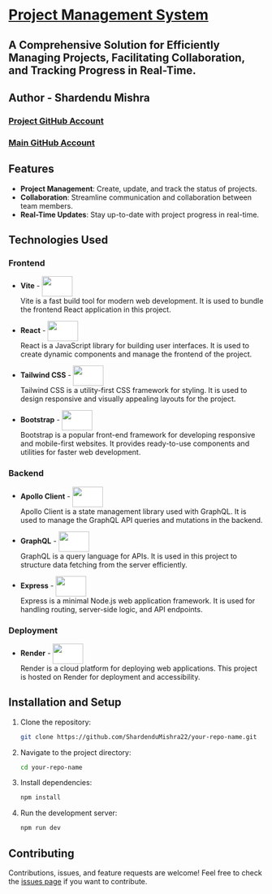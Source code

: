 # [Project Management System](https://project-management-shardendumishra.onrender.com)
## A Comprehensive Solution for Efficiently Managing Projects, Facilitating Collaboration, and Tracking Progress in Real-Time.

## Author - Shardendu Mishra

###    [Project GitHub Account](https://github.com/MishraShardendu22)
###    [Main GitHub Account](https://github.com/ShardenduMishra22)

## Features

- **Project Management**: Create, update, and track the status of projects.
- **Collaboration**: Streamline communication and collaboration between team members.
- **Real-Time Updates**: Stay up-to-date with project progress in real-time.

## Technologies Used

### Frontend

- **Vite** - <img src="https://icon.icepanel.io/Technology/svg/Vite.js.svg" width="60" height="40" style="background-color: white; vertical-align: middle;" />  
  Vite is a fast build tool for modern web development. It is used to bundle the frontend React application in this project.

- **React** - <img src="https://media.licdn.com/dms/image/v2/C4E12AQFdVr18zUa17Q/article-cover_image-shrink_720_1280/article-cover_image-shrink_720_1280/0/1624637761724?e=2147483647&v=beta&t=uOrqjZV7ZeSvE6euFcZVEuj-2yuec1FppjnE6IUYdzY" width="60" height="40" style="background-color: white; vertical-align: middle;" />  
  React is a JavaScript library for building user interfaces. It is used to create dynamic components and manage the frontend of the project.

- **Tailwind CSS** - <img src="https://imgs.search.brave.com/hGnGOpzRCMB3ypxZIG0ba0Uw6tHkJNfPy9oeCf51r1g/rs:fit:860:0:0:0/g:ce/aHR0cHM6Ly9zdGF0/aWMtMDAuaWNvbmR1/Y2suY29tL2Fzc2V0/cy4wMC90YWlsd2lu/ZC1jc3MtaWNvbi0y/MDQ4eDEyMjktdThk/enQ0dWgucG5n" width="60" height="40" style="background-color: white; vertical-align: middle;" />  
  Tailwind CSS is a utility-first CSS framework for styling. It is used to design responsive and visually appealing layouts for the project.

- **Bootstrap** - <img src="https://icons.getbootstrap.com/assets/img/icons-hero.png" width="60" height="40" style="background-color: white; vertical-align: middle;" />  
  Bootstrap is a popular front-end framework for developing responsive and mobile-first websites. It provides ready-to-use components and utilities for faster web development.

### Backend

- **Apollo Client** - <img src="https://tse2.mm.bing.net/th?id=OIP.85rEhJXFCzB9rrQHYgGGIAHaD-&pid=Api&P=0&h=180" width="60" height="40" style="background-color: white; vertical-align: middle;" />  
  Apollo Client is a state management library used with GraphQL. It is used to manage the GraphQL API queries and mutations in the backend.

- **GraphQL** - <img src="https://cdn.thenewstack.io/media/2022/09/c2305485-graphql.png" width="60" height="40" style="background-color: white; vertical-align: middle;" />  
  GraphQL is a query language for APIs. It is used in this project to structure data fetching from the server efficiently.

- **Express** - <img src="https://iotbyhvm.ooo/wp-content/uploads/2019/01/expressjs.png" width="60" height="40" style="background-color: white; vertical-align: middle;" />  
  Express is a minimal Node.js web application framework. It is used for handling routing, server-side logic, and API endpoints.

### Deployment

- **Render** - <img src="https://pbs.twimg.com/profile_images/1735429515541938176/zOO1N7Su_400x400.jpg" width="60" height="40" style="background-color: white; vertical-align: middle;" />  
  Render is a cloud platform for deploying web applications. This project is hosted on Render for deployment and accessibility.


## Installation and Setup

1. Clone the repository:
   ```bash
   git clone https://github.com/ShardenduMishra22/your-repo-name.git
   ```
2. Navigate to the project directory:
   ```bash
   cd your-repo-name
   ```
3. Install dependencies:
   ```bash
   npm install
   ```
4. Run the development server:
   ```bash
   npm run dev
   ```

## Contributing

Contributions, issues, and feature requests are welcome! Feel free to check the [issues page](https://github.com/ShardenduMishra22/GraphQL-Project-Management/issues) if you want to contribute.
